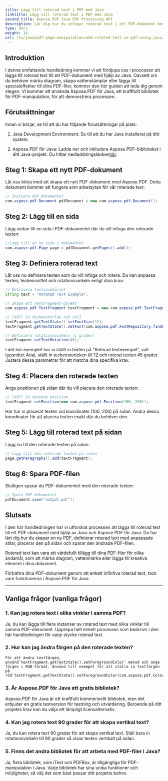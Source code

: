 ```yaml
---
title: Lägg till roterad text i PDF med Java
linktitle: Lägg till roterad text i PDF med Java
second_title: Aspose.PDF Java PDF Processing API
description: Lär dig hur du infogar roterad text i ett PDF-dokument med Java. Följ den här detaljerade steg-för-steg-guiden med kodexempel för att förbättra dina PDF-filer med roterad text.
type: docs
weight: 14
url: /sv/java/pdf-page-manipulation/add-rotated-text-in-pdf-using-java/
---
```


## Introduktion

I denna omfattande handledning kommer vi att fördjupa oss i processen att lägga till roterad text till ett PDF-dokument med hjälp av Java. Oavsett om du behöver märka diagram, skapa vattenstämplar eller lägga till specialeffekter till dina PDF-filer, kommer den här guiden att leda dig genom stegen. Vi kommer att använda Aspose.PDF för Java, ett kraftfullt bibliotek för PDF-manipulation, för att demonstrera processen.

## Förutsättningar

Innan vi börjar, se till att du har följande förutsättningar på plats:

1. Java Development Environment: Se till att du har Java installerat på ditt system.

2.  Aspose.PDF för Java: Ladda ner och inkludera Aspose.PDF-biblioteket i ditt Java-projekt. Du hittar nedladdningslänken[här](https://releases.aspose.com/pdf/java/).

## Steg 1: Skapa ett nytt PDF-dokument

Låt oss börja med att skapa ett nytt PDF-dokument med Aspose.PDF. Detta dokument kommer att fungera som arbetsytan för vår roterade text.

```java
// Initiera PDF-dokumentet
com.aspose.pdf.Document pdfDocument = new com.aspose.pdf.Document();
```

## Steg 2: Lägg till en sida

Lägg sedan till en sida i PDF-dokumentet där du vill infoga den roterade texten:

```java
//Lägg till en ny sida i dokumentet
com.aspose.pdf.Page page = pdfDocument.getPages().add();
```

## Steg 3: Definiera roterad text

Låt oss nu definiera texten som du vill infoga och rotera. Du kan anpassa texten, teckensnittet och rotationsvinkeln enligt dina krav:

```java
// Definiera textinnehållet
String text = "Rotated Text Example";

// Skapa ett TextFragment-objekt
com.aspose.pdf.TextFragment textFragment = new com.aspose.pdf.TextFragment(text);

// Ställ in teckenstorlek och stil
textFragment.getTextState().setFontSize(12);
textFragment.getTextState().setFont(com.aspose.pdf.FontRepository.findFont("Arial"));

// Definiera rotationsvinkeln (i grader)
textFragment.setTextRotation(45);
```

I det här exemplet har vi ställt in texten på "Roterad textexempel", valt typsnittet Arial, ställt in teckenstorleken till 12 och roterat texten 45 grader. Justera dessa parametrar för att matcha dina specifika krav.

## Steg 4: Placera den roterade texten

Ange positionen på sidan där du vill placera den roterade texten:

```java
// Ställ in textens position
textFragment.setPosition(new com.aspose.pdf.Position(100, 200));
```

Här har vi placerat texten vid koordinater (100, 200) på sidan. Ändra dessa koordinater för att placera texten exakt där du behöver den.

## Steg 5: Lägg till roterad text på sidan

Lägg nu till den roterade texten på sidan:

```java
// Lägg till den roterade texten på sidan
page.getParagraphs().add(textFragment);
```

## Steg 6: Spara PDF-filen

Slutligen sparar du PDF-dokumentet med den roterade texten:

```java
// Spara PDF-dokumentet
pdfDocument.save("output.pdf");
```

## Slutsats

I den här handledningen har vi utforskat processen att lägga till roterad text till ett PDF-dokument med hjälp av Java och Aspose.PDF för Java. Du har lärt dig hur du skapar en ny PDF, definierar roterad text med anpassade stilar, placerar den på sidan och sparar den ändrade PDF-filen.

Roterad text kan vara ett värdefullt tillägg till dina PDF-filer för olika ändamål, som att märka diagram, vattenmärka eller lägga till kreativa element i dina dokument.

Förbättra dina PDF-dokument genom att enkelt införliva roterad text, tack vare funktionerna i Aspose.PDF för Java.

---

## Vanliga frågor (vanliga frågor)

### 1. Kan jag rotera text i olika vinklar i samma PDF?
   Ja, du kan lägga till flera instanser av roterad text med olika vinklar till samma PDF-dokument. Upprepa helt enkelt processen som beskrivs i den här handledningen för varje stycke roterad text.

### 2. Hur kan jag ändra färgen på den roterade texten?
    För att ändra textfärgen, använd`textFragment.getTextState().setForegroundColor` metod och ange färgen i RGB-format. Använd till exempel för att ställa in textfärgen på röd`textFragment.getTextState().setForegroundColor(com.aspose.pdf.Color.getRed());`.

### 3. Är Aspose.PDF för Java ett gratis bibliotek?
   Aspose.PDF för Java är ett kraftfullt kommersiellt bibliotek, men det erbjuder en gratis testversion för testning och utvärdering. Beroende på ditt projekts krav kan du välja ett lämpligt licensalternativ.

### 4. Kan jag rotera text 90 grader för att skapa vertikal text?
   Ja, du kan rotera text 90 grader för att skapa vertikal text. Ställ bara in rotationsvinkeln till 90 grader så visas texten vertikalt på sidan.

### 5. Finns det andra bibliotek för att arbeta med PDF-filer i Java?
   Ja, flera bibliotek, som iText och PDFBox, är tillgängliga för PDF-manipulation i Java. Varje bibliotek har sina unika funktioner och möjligheter, så välj det som bäst passar ditt projekts behov.